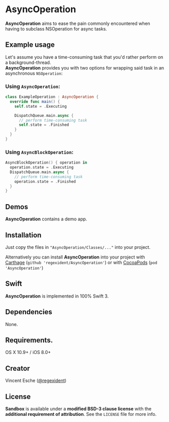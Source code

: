# AsyncOperation

**AsyncOperation** aims to ease the pain commonly encountered when having to subclass NSOperation for async tasks.

## Example usage

Let's assume you have a time-consuming task that you'd rather perform on a background-thread.  
**AsyncOperation** provides you with two options for wrapping said task in an asynchronous `NSOperation`:

### Using `AsyncOperation`:

```swift
class ExampleOperation : AsyncOperation {
  override func main() {
    self.state = .Executing

    DispatchQueue.main.async {
      // perform time-consuming task
      self.state = .Finished
    }
  }
}
```

### Using `AsyncBlockOperation`:

```swift
AsyncBlockOperation() { operation in
  operation.state = .Executing
  DispatchQueue.main.async {
    // perform time-consuming task
    operation.state = .Finished
  }
}
```

## Demos

**AsyncOperation** contains a demo app.

## Installation

Just copy the files in `"AsyncOperation/Classes/..."` into your project.

Alternatively you can install **AsyncOperation** into your project with [Carthage][1] (`github 'regexident/AsyncOperation'`) or with [CocoaPods][2] (`pod 'AsyncOperation'`)

## Swift

**AsyncOperation** is implemented in 100% Swift 3.

## Dependencies

None.

## Requirements.

OS X 10.9+ / iOS 8.0+

## Creator

Vincent Esche ([@regexident][3])

## License

**Sandbox** is available under a **modified BSD-3 clause license** with the **additional requirement of attribution**. See the `LICENSE` file for more info.

[1]:	https://github.com/Carthage/Carthage
[2]:	http://cocoapods.org/
[3]:	http://twitter.com/regexident

